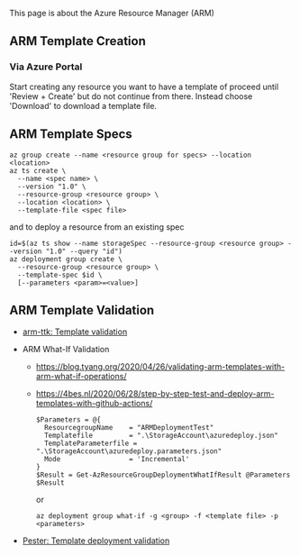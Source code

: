 This page is about the Azure Resource Manager (ARM)

## ARM Template Creation

### Via Azure Portal

Start creating any resource you want to have a template of proceed until 'Review + Create'
but do not continue from there. Instead choose 'Download' to download a template file.

## ARM Template Specs

    az group create --name <resource group for specs> --location <location>
    az ts create \
      --name <spec name> \
      --version "1.0" \
      --resource-group <resource group> \
      --location <location> \
      --template-file <spec file>

and to deploy a resource from an existing spec

    id=$(az ts show --name storageSpec --resource-group <resource group> --version "1.0" --query "id")
    az deployment group create \
      --resource-group <resource group> \
      --template-spec $id \
      [--parameters <param>=<value>]

## ARM Template Validation

- [arm-ttk: Template validation](https://dev.to/omiossec/how-to-test-your-azure-arm-template-with-arm-template-toolkit-arm-ttk-2492)
- ARM What-If Validation

  - <https://blog.tyang.org/2020/04/26/validating-arm-templates-with-arm-what-if-operations/>
  - <https://4bes.nl/2020/06/28/step-by-step-test-and-deploy-arm-templates-with-github-actions/>

        $Parameters = @{
          ResourcegroupName    = "ARMDeploymentTest"
          Templatefile         = ".\StorageAccount\azuredeploy.json"
          TemplateParameterfile = ".\StorageAccount\azuredeploy.parameters.json"
          Mode                 = 'Incremental'
        }
        $Result = Get-AzResourceGroupDeploymentWhatIfResult @Parameters
        $Result

    or

        az deployment group what-if -g <group> -f <template file> -p <parameters>

- [Pester: Template deployment validation](https://medium.com/charot/test-arm-templates-using-pester-azure-devops-837b5006c30c)
